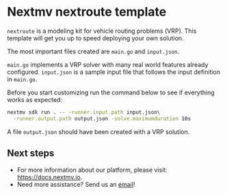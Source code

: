 # Nextmv nextroute template

`nextroute` is a modeling kit for vehicle routing problems (VRP). This template
will get you up to speed deploying your own solution.

The most important files created are `main.go` and `input.json`.

`main.go` implements a VRP solver with many real world features already
configured. `input.json` is a sample input file that follows the input
definition in `main.go`.

Before you start customizing run the command below to see if everything works as
expected:

```bash
nextmv sdk run . -- -runner.input.path input.json\
  -runner.output.path output.json -solve.maximumduration 10s
```

A file `output.json` should have been created with a VRP solution.

## Next steps

* For more information about our platform, please visit: <https://docs.nextmv.io>.
* Need more assistance? Send us an [email](mailto:support@nextmv.io)!
